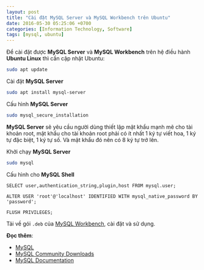 ```yaml
---
layout: post
title: "Cài đặt MySQL Server và MySQL Workbench trên Ubuntu"
date: 2016-05-30 05:25:06 +0700
categories: [Information Technology, Software]
tags: [mysql, ubuntu]
---
```


Để cài đặt được **MySQL Server** và **MySQL Workbench** trên hệ điều hành **Ubuntu Linux** thì cần cập nhật Ubuntu:
```bash
sudo apt update
```

Cài đặt **MySQL Server**
```bash
sudo apt install mysql-server
```

Cấu hình **MySQL Server**
```bash
sudo mysql_secure_installation
```

**MySQL Server** sẽ yêu cầu người dùng thiết lập mật khẩu mạnh mẽ cho tài khoản root, mật khẩu cho tài khoản root phải có ít nhất 1 ký tự viết hoa, 1 ký tự đặc biệt, 1 ký tự số. Và mật khẩu đó nên có 8 ký tự trở lên.

Khởi chạy **MySQL Server**
```bash
sudo mysql
```

Cấu hình cho **MySQL Shell**
```shell
SELECT user,authentication_string,plugin,host FROM mysql.user;
```
```shell
ALTER USER 'root'@'localhost' IDENTIFIED WITH mysql_native_password BY 'password';
```
```shell
FLUSH PRIVILEGES;
```

Tải về gói `.deb` của [MySQL Workbench](https://dev.mysql.com/downloads/workbench/), cài đặt và sử dụng.

**Đọc thêm**:
- [MySQL](https://www.mysql.com/)
- [MySQL Community Downloads](https://dev.mysql.com/downloads/mysql/)
- [MySQL Documentation](https://dev.mysql.com/doc/)
